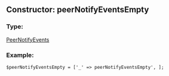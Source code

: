 ## Constructor: peerNotifyEventsEmpty  

### Type: 

[PeerNotifyEvents](../types/PeerNotifyEvents.md)
### Example:

```
$peerNotifyEventsEmpty = ['_' => peerNotifyEventsEmpty', ];
```